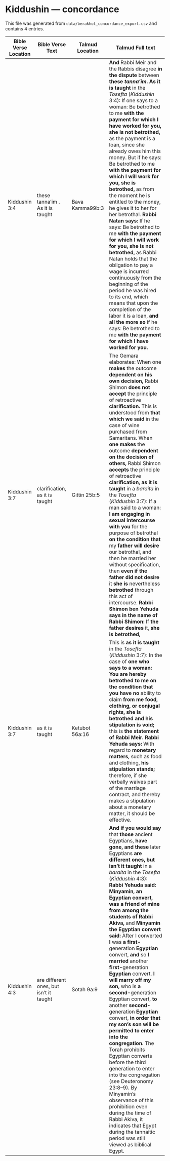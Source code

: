 # Kiddushin — concordance

This file was generated from `data/berakhot_concordance_export.csv` and contains 4 entries.

| Bible Verse Location | Bible Verse Text | Talmud Location | Talmud Full text |
|---|---|---|---|
| Kiddushin 3:4 | these tanna’im . As it is taught | Bava Kamma99b:3 | <b>And</b> Rabbi Meir and the Rabbis disagree <b>in the dispute</b> between <b>these <i>tanna’im</i>. As it is taught</b> in the <i>Tosefta</i> (<i>Kiddushin</i> 3:4): If one says to a woman: Be betrothed to me <b>with the payment for which I have worked for you, she is not betrothed,</b> as the payment is a loan, since she already owes him this money. But if he says: Be betrothed to me <b>with the payment for which I will work for you, she is betrothed,</b> as from the moment he is entitled to the money, he gives it to her for her betrothal. <b>Rabbi Natan says:</b> If he says: Be betrothed to me <b>with the payment for which I will work for you, she is not betrothed,</b> as Rabbi Natan holds that the obligation to pay a wage is incurred continuously from the beginning of the period he was hired to its end, which means that upon the completion of the labor it is a loan, <b>and all the more so</b> if he says: Be betrothed to me <b>with the payment for which I have worked for you.</b> |
| Kiddushin 3:7 | clarification, as it is taught | Gittin 25b:5 | The Gemara elaborates: When one <b>makes</b> the outcome <b>dependent on his own decision,</b> Rabbi Shimon <b>does not accept</b> the principle of retroactive <b>clarification.</b> This is understood from <b>that which we said</b> in the case of wine purchased from Samaritans. When <b>one makes</b> the outcome <b>dependent on the decision of others,</b> Rabbi Shimon <b>accepts</b> the principle of retroactive <b>clarification, as it is taught</b> in a <i>baraita</i> in the <i>Tosefta</i> (<i>Kiddushin</i> 3:7): If a man said to a woman: <b>I am engaging in sexual intercourse with you</b> for the purpose of betrothal <b>on the condition that</b> my <b>father will desire</b> our betrothal, and then he married her without specification, then <b>even if the father did not desire</b> it <b>she is</b> nevertheless <b>betrothed</b> through this act of intercourse. <b>Rabbi Shimon ben Yehuda says in the name of Rabbi Shimon:</b> If <b>the father desires</b> it, <b>she is betrothed,</b> |
| Kiddushin 3:7 | as it is taught | Ketubot 56a:16 | This is <b>as it is taught</b> in the <i>Tosefta</i> (<i>Kiddushin</i> 3:7): In the case of <b>one who says to a woman: You are hereby betrothed to me on the condition that you have no</b> ability to claim <b>from me food, clothing, or conjugal rights, she is betrothed and his stipulation is void;</b> this is <b>the statement of Rabbi Meir. Rabbi Yehuda says:</b> With regard to <b>monetary matters,</b> such as food and clothing, <b>his stipulation stands;</b> therefore, if she verbally waives part of the marriage contract, and thereby makes a stipulation about a monetary matter, it should be effective. |
| Kiddushin 4:3 | are different ones, but isn’t it taught | Sotah 9a:9 | <b>And if you would say</b> that <b>those</b> ancient Egyptians, <b>have gone, and these</b> later Egyptians <b>are different ones, but isn’t it taught</b> in a <i>baraita</i> in the <i>Tosefta</i> (<i>Kiddushin</i> 4:3): <b>Rabbi Yehuda said: Minyamin, an Egyptian convert, was a friend of mine from among the students of Rabbi Akiva,</b> and <b>Minyamin the Egyptian convert said:</b> After I converted <b>I</b> was <b>a first-</b>generation <b>Egyptian</b> convert, <b>and</b> so <b>I married</b> another <b>first-</b>generation <b>Egyptian</b> convert. <b>I will marry off my son,</b> who is <b>a second-</b>generation Egyptian convert, <b>to</b> another <b>second-</b>generation <b>Egyptian</b> convert, <b>in order that my son’s son will be permitted to enter into the congregation.</b> The Torah prohibits Egyptian converts before the third generation to enter into the congregation (see Deuteronomy 23:8–9). By Minyamin’s observance of this prohibition even during the time of Rabbi Akiva, it indicates that Egypt during the tannaitic period was still viewed as biblical Egypt. |
